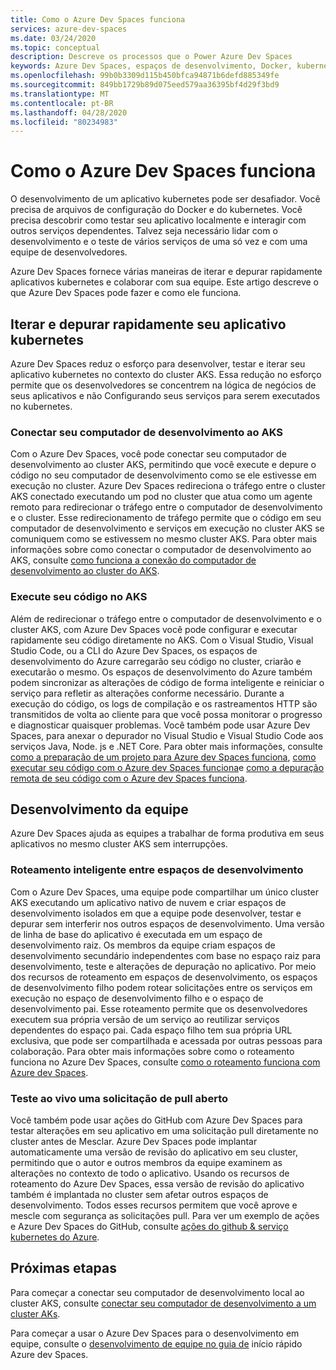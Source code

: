 ```yaml
---
title: Como o Azure Dev Spaces funciona
services: azure-dev-spaces
ms.date: 03/24/2020
ms.topic: conceptual
description: Descreve os processos que o Power Azure Dev Spaces
keywords: Azure Dev Spaces, espaços de desenvolvimento, Docker, kubernetes, Azure, AKS, serviço kubernetes do Azure, contêineres
ms.openlocfilehash: 99b0b3309d115b450bfca94871b6defd885349fe
ms.sourcegitcommit: 849bb1729b89d075eed579aa36395bf4d29f3bd9
ms.translationtype: MT
ms.contentlocale: pt-BR
ms.lasthandoff: 04/28/2020
ms.locfileid: "80234983"
---
```

# <a name="how-azure-dev-spaces-works"></a>Como o Azure Dev Spaces funciona

O desenvolvimento de um aplicativo kubernetes pode ser desafiador. Você precisa de arquivos de configuração do Docker e do kubernetes. Você precisa descobrir como testar seu aplicativo localmente e interagir com outros serviços dependentes. Talvez seja necessário lidar com o desenvolvimento e o teste de vários serviços de uma só vez e com uma equipe de desenvolvedores.

Azure Dev Spaces fornece várias maneiras de iterar e depurar rapidamente aplicativos kubernetes e colaborar com sua equipe. Este artigo descreve o que Azure Dev Spaces pode fazer e como ele funciona.

## <a name="rapidly-iterate-and-debug-your-kubernetes-application"></a>Iterar e depurar rapidamente seu aplicativo kubernetes

Azure Dev Spaces reduz o esforço para desenvolver, testar e iterar seu aplicativo kubernetes no contexto do cluster AKS. Essa redução no esforço permite que os desenvolvedores se concentrem na lógica de negócios de seus aplicativos e não Configurando seus serviços para serem executados no kubernetes.

### <a name="connect-your-development-machine-to-aks"></a>Conectar seu computador de desenvolvimento ao AKS

Com o Azure Dev Spaces, você pode conectar seu computador de desenvolvimento ao cluster AKS, permitindo que você execute e depure o código no seu computador de desenvolvimento como se ele estivesse em execução no cluster. Azure Dev Spaces redireciona o tráfego entre o cluster AKS conectado executando um pod no cluster que atua como um agente remoto para redirecionar o tráfego entre o computador de desenvolvimento e o cluster. Esse redirecionamento de tráfego permite que o código em seu computador de desenvolvimento e serviços em execução no cluster AKS se comuniquem como se estivessem no mesmo cluster AKS. Para obter mais informações sobre como conectar o computador de desenvolvimento ao AKS, consulte [como funciona a conexão do computador de desenvolvimento ao cluster do AKS][how-it-works-connect].

### <a name="run-your-code-in-aks"></a>Execute seu código no AKS

Além de redirecionar o tráfego entre o computador de desenvolvimento e o cluster AKS, com Azure Dev Spaces você pode configurar e executar rapidamente seu código diretamente no AKS. Com o Visual Studio, Visual Studio Code, ou a CLI do Azure Dev Spaces, os espaços de desenvolvimento do Azure carregarão seu código no cluster, criarão e executarão o mesmo. Os espaços de desenvolvimento do Azure também podem sincronizar as alterações de código de forma inteligente e reiniciar o serviço para refletir as alterações conforme necessário. Durante a execução do código, os logs de compilação e os rastreamentos HTTP são transmitidos de volta ao cliente para que você possa monitorar o progresso e diagnosticar quaisquer problemas. Você também pode usar Azure Dev Spaces, para anexar o depurador no Visual Studio e Visual Studio Code aos serviços Java, Node. js e .NET Core. Para obter mais informações, consulte [como a preparação de um projeto para Azure dev Spaces funciona][how-it-works-prep], [como executar seu código com o Azure dev Spaces funciona][how-it-works-up]e [como a depuração remota de seu código com o Azure dev Spaces funciona][how-it-works-remote-debugging].

## <a name="team-development"></a>Desenvolvimento da equipe

Azure Dev Spaces ajuda as equipes a trabalhar de forma produtiva em seus aplicativos no mesmo cluster AKS sem interrupções.

### <a name="intelligent-routing-between-dev-spaces"></a>Roteamento inteligente entre espaços de desenvolvimento

Com o Azure Dev Spaces, uma equipe pode compartilhar um único cluster AKS executando um aplicativo nativo de nuvem e criar espaços de desenvolvimento isolados em que a equipe pode desenvolver, testar e depurar sem interferir nos outros espaços de desenvolvimento. Uma versão de linha de base do aplicativo é executada em um espaço de desenvolvimento raiz. Os membros da equipe criam espaços de desenvolvimento secundário independentes com base no espaço raiz para desenvolvimento, teste e alterações de depuração no aplicativo. Por meio dos recursos de roteamento em espaços de desenvolvimento, os espaços de desenvolvimento filho podem rotear solicitações entre os serviços em execução no espaço de desenvolvimento filho e o espaço de desenvolvimento pai. Esse roteamento permite que os desenvolvedores executem sua própria versão de um serviço ao reutilizar serviços dependentes do espaço pai. Cada espaço filho tem sua própria URL exclusiva, que pode ser compartilhada e acessada por outras pessoas para colaboração. Para obter mais informações sobre como o roteamento funciona no Azure Dev Spaces, consulte [como o roteamento funciona com Azure dev Spaces][how-it-works-routing].

### <a name="live-testing-an-open-pull-request"></a>Teste ao vivo uma solicitação de pull aberto

Você também pode usar ações do GitHub com Azure Dev Spaces para testar alterações em seu aplicativo em uma solicitação pull diretamente no cluster antes de Mesclar. Azure Dev Spaces pode implantar automaticamente uma versão de revisão do aplicativo em seu cluster, permitindo que o autor e outros membros da equipe examinem as alterações no contexto de todo o aplicativo. Usando os recursos de roteamento do Azure Dev Spaces, essa versão de revisão do aplicativo também é implantada no cluster sem afetar outros espaços de desenvolvimento. Todos esses recursos permitem que você aprove e mescle com segurança as solicitações pull. Para ver um exemplo de ações e Azure Dev Spaces do GitHub, consulte [ações do github & serviço kubernetes do Azure][pr-flow].

## <a name="next-steps"></a>Próximas etapas

Para começar a conectar seu computador de desenvolvimento local ao cluster AKS, consulte [conectar seu computador de desenvolvimento a um cluster AKs][connect].

Para começar a usar o Azure Dev Spaces para o desenvolvimento em equipe, consulte o [desenvolvimento de equipe no guia de][quickstart-team] início rápido Azure dev Spaces.

[connect]: how-to/connect.md
[how-it-works-connect]: how-dev-spaces-works-connect.md
[how-it-works-prep]: how-dev-spaces-works-prep.md
[how-it-works-remote-debugging]: how-dev-spaces-works-remote-debugging.md
[how-it-works-routing]: how-dev-spaces-works-routing.md
[how-it-works-up]: how-dev-spaces-works-up.md
[pr-flow]: how-to/github-actions.md
[quickstart-team]: quickstart-team-development.md
[routing]: #team-development